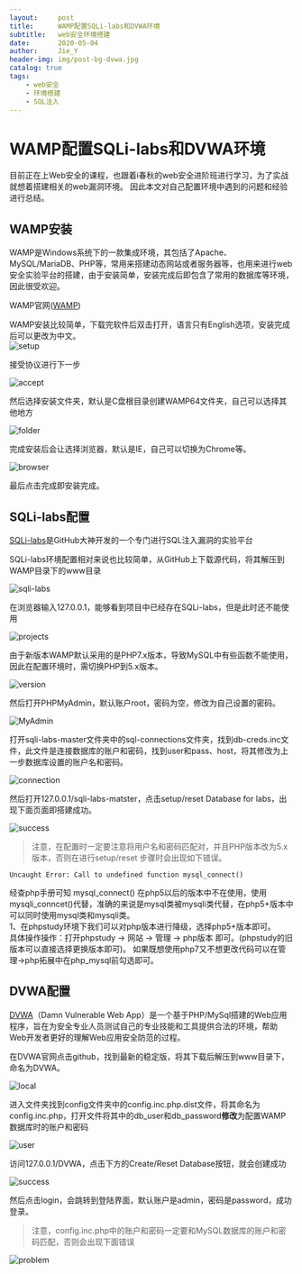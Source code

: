 ```yaml
---
layout:     post
title:      WAMP配置SQLi-labs和DVWA环境
subtitle:   web安全环境搭建
date:       2020-05-04
author:     Jie_Y
header-img: img/post-bg-dvwa.jpg
catalog: true
tags:
    - web安全
    - 环境搭建
    - SQL注入
---
```


# WAMP配置SQLi-labs和DVWA环境

目前正在上Web安全的课程，也跟着i春秋的web安全进阶班进行学习，为了实战就想着搭建相关的web漏洞环境。
因此本文对自己配置环境中遇到的问题和经验进行总结。

## WAMP安装

WAMP是Windows系统下的一款集成环境，其包括了Apache、MySQL/MariaDB、PHP等，常用来搭建动态网站或者服务器等，也用来进行web安全实验平台的搭建，由于安装简单，安装完成后即包含了常用的数据库等环境，因此很受欢迎。

WAMP官网([WAMP](https://www.wampserver.com/))

WAMP安装比较简单，下载完软件后双击打开，语言只有English选项，安装完成后可以更改为中文。  
![setup](/img/post-wamp-setup.gif)  

接受协议进行下一步

![accept](/img/post-wamp-accept.gif)

然后选择安装文件夹，默认是C盘根目录创建WAMP64文件夹，自己可以选择其他地方

![folder](/img/post-wamp-folder.gif)

完成安装后会让选择浏览器，默认是IE，自己可以切换为Chrome等。

![browser](/img/post-wamp-browser.gif)

最后点击完成即安装完成。

## SQLi-labs配置

[SQLi-labs](https://github.com/Audi-1/sqli-labs)是GitHub大神开发的一个专门进行SQL注入漏洞的实验平台

SQLi-labs环境配置相对来说也比较简单，从GitHub上下载源代码，将其解压到WAMP目录下的www目录

![sqli-labs](/img/post-sqli-labs.jpg)

在浏览器输入127.0.0.1，能够看到项目中已经存在SQLi-labs，但是此时还不能使用

![projects](/img/post-sqli-local.jpg)

由于新版本WAMP默认采用的是PHP7.x版本，导致MySQL中有些函数不能使用，因此在配置环境时，需切换PHP到5.x版本。

![version](/img/post-sqli-phpv.jpg)

然后打开PHPMyAdmin，默认账户root，密码为空，修改为自己设置的密码。

![MyAdmin](/img/post-sqli-php.jpg)

打开sqli-labs-master文件夹中的sql-connections文件夹，找到db-creds.inc文件，此文件是连接数据库的账户和密码，找到user和pass、host，将其修改为上一步数据库设置的账户名和密码。

![connection](/img/post-sqli-connection.jpg)

然后打开127.0.0.1/sqli-labs-matster，点击setup/reset Database for labs，出现下面页面即搭建成功。

![success](/img/post-sqli-success.png)

> 注意，在配置时一定要注意将用户名和密码匹配对，并且PHP版本改为5.x版本，否则在进行setup/reset 步骤时会出现如下错误。

```
Uncaught Error: Call to undefined function mysql_connect()
```

经查php手册可知 mysql_connect() 在php5以后的版本中不在使用，使用mysqli_conncet()代替，准确的来说是mysql类被mysqli类代替，在php5+版本中可以同时使用mysql类和mysqli类。  
1、在phpstudy环境下我们可以对php版本进行降级，选择php5+版本即可。  
具体操作操作：打开phpstudy -> 网站 -> 管理 -> php版本 即可。(phpstudy的旧版本可以直接选择更换版本即可)。
如果既想使用php7又不想更改代码可以在管理->php拓展中在php_mysql前勾选即可。

## DVWA配置

[DVWA](http://www.dvwa.co.uk/)（Damn Vulnerable Web App）是一个基于PHP/MySql搭建的Web应用程序，旨在为安全专业人员测试自己的专业技能和工具提供合法的环境，帮助Web开发者更好的理解Web应用安全防范的过程。

在DVWA官网点击github，找到最新的稳定版，将其下载后解压到www目录下，命名为DVWA。

![local](/img/post-dvwa-local.jpg)

进入文件夹找到config文件夹中的config.inc.php.dist文件，将其命名为config.inc.php，打开文件将其中的db_user和db_password**修改**为配置WAMP数据库时的账户和密码

![user](/img/post-dvwa-user.jpg)

访问127.0.0.1/DVWA，点击下方的Create/Reset Database按钮，就会创建成功

![success](/img/post-dvwa-success.png)

然后点击login，会跳转到登陆界面，默认账户是admin，密码是password，成功登录。

> 注意，config.inc.php中的账户和密码一定要和MySQL数据库的账户和密码匹配，否则会出现下面错误

![problem](/img/post-dvwa-problem.png)

